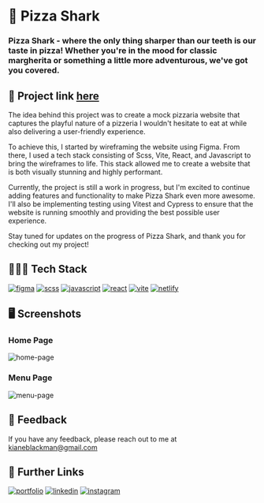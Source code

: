 # 🍕 Pizza Shark

### Pizza Shark - where the only thing sharper than our teeth is our taste in pizza! Whether you're in the mood for classic margherita or something a little more adventurous, we've got you covered.

## 🔗 Project link [here](https://pizza-shark.netlify.app/)

The idea behind this project was to create a mock pizzaria website that captures the playful nature of a pizzeria I wouldn't hesitate to eat at while also delivering a user-friendly experience.

To achieve this, I started by wireframing the website using Figma. From there, I used a tech stack consisting of Scss, Vite, React, and Javascript to bring the wireframes to life. This stack allowed me to create a website that is both visually stunning and highly performant.

Currently, the project is still a work in progress, but I'm excited to continue adding features and functionality to make Pizza Shark even more awesome. I'll also be implementing testing using Vitest and Cypress to ensure that the website is running smoothly and providing the best possible user experience.

Stay tuned for updates on the progress of Pizza Shark, and thank you for checking out my project!

## 👨🏾‍💻 Tech Stack

[![figma](https://img.shields.io/badge/figma-04C47B?style=for-the-badge&logo=figma&logoColor=white)](https://vitejs.dev/)
[![scss](https://img.shields.io/badge/scss-C16191?style=for-the-badge&logo=sass&logoColor=white)](https://vitejs.dev/)
[![javascript](https://img.shields.io/badge/javascript-E3D14D?style=for-the-badge&logo=javascript&logoColor=black)](https://vitejs.dev/)
[![react](https://img.shields.io/badge/react-2D2D2D?style=for-the-badge&logo=react&logoColor=white)](https://vitejs.dev/)
[![vite](https://img.shields.io/badge/vite-BC36FD?style=for-the-badge&logo=vite&logoColor=white)](https://vitejs.dev/)
[![netlify](https://img.shields.io/badge/netlify-115482?style=for-the-badge&logo=netlify&logoColor=white)](https://vitejs.dev/)

## 🖥️ Screenshots

### Home Page
![home-page](https://user-images.githubusercontent.com/109099445/230180862-ebafd7e4-b5aa-48b9-b71a-711e76933dc9.jpg)

### Menu Page
![menu-page](https://user-images.githubusercontent.com/109099445/230181450-ba27148b-993d-49e7-b614-a7df0ea67337.jpg)

## 💬 Feedback

If you have any feedback, please reach out to me at kianeblackman@gmail.com

## 🔗 Further Links

[![portfolio](https://img.shields.io/badge/my_portfolio-EF4444?style=for-the-badge&logo=ko-fi&logoColor=white)](https://kianeblackman.com/)
[![linkedin](https://img.shields.io/badge/linkedin-0A66C2?style=for-the-badge&logo=linkedin&logoColor=white)](https://www.linkedin.com/in/kiane-gucher-blackman-646286251/)
[![instagram](https://img.shields.io/badge/instagram-DE00E4?style=for-the-badge&logo=instagram&logoColor=white)](https://twitter.com/)
